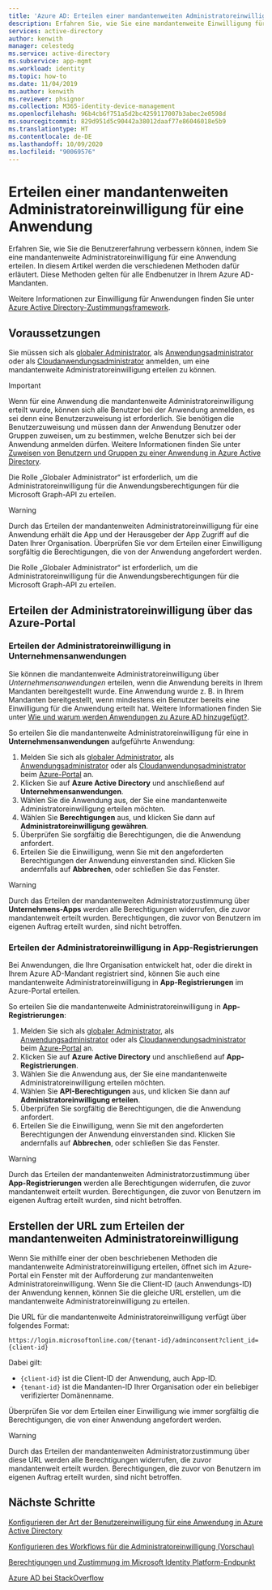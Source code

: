 ```yaml
---
title: 'Azure AD: Erteilen einer mandantenweiten Administratoreinwilligung für eine Anwendung'
description: Erfahren Sie, wie Sie eine mandantenweite Einwilligung für eine Anwendung erteilen, sodass die Endbenutzer beim Anmelden bei der Anwendung keine Einwilligung erteilen müssen.
services: active-directory
author: kenwith
manager: celestedg
ms.service: active-directory
ms.subservice: app-mgmt
ms.workload: identity
ms.topic: how-to
ms.date: 11/04/2019
ms.author: kenwith
ms.reviewer: phsignor
ms.collection: M365-identity-device-management
ms.openlocfilehash: 96b4cb6f751a5d2bc4259117007b3abec2e0598d
ms.sourcegitcommit: 829d951d5c90442a38012daaf77e86046018e5b9
ms.translationtype: HT
ms.contentlocale: de-DE
ms.lasthandoff: 10/09/2020
ms.locfileid: "90069576"
---
```

# <a name="grant-tenant-wide-admin-consent-to-an-application"></a>Erteilen einer mandantenweiten Administratoreinwilligung für eine Anwendung

Erfahren Sie, wie Sie die Benutzererfahrung verbessern können, indem Sie eine mandantenweite Administratoreinwilligung für eine Anwendung erteilen. In diesem Artikel werden die verschiedenen Methoden dafür erläutert. Diese Methoden gelten für alle Endbenutzer in Ihrem Azure AD-Mandanten.

Weitere Informationen zur Einwilligung für Anwendungen finden Sie unter [Azure Active Directory-Zustimmungsframework](../develop/consent-framework.md).

## <a name="prerequisites"></a>Voraussetzungen

Sie müssen sich als [globaler Administrator](../users-groups-roles/directory-assign-admin-roles.md#global-administrator--company-administrator), als [Anwendungsadministrator](../users-groups-roles/directory-assign-admin-roles.md#application-administrator) oder als [Cloudanwendungsadministrator](../users-groups-roles/directory-assign-admin-roles.md#cloud-application-administrator) anmelden, um eine mandantenweite Administratoreinwilligung erteilen zu können.

> [!IMPORTANT]
> Wenn für eine Anwendung die mandantenweite Administratoreinwilligung erteilt wurde, können sich alle Benutzer bei der Anwendung anmelden, es sei denn eine Benutzerzuweisung ist erforderlich. Sie benötigen die Benutzerzuweisung und müssen dann der Anwendung Benutzer oder Gruppen zuweisen, um zu bestimmen, welche Benutzer sich bei der Anwendung anmelden dürfen. Weitere Informationen finden Sie unter [Zuweisen von Benutzern und Gruppen zu einer Anwendung in Azure Active Directory](methods-for-assigning-users-and-groups.md).
>
> Die Rolle „Globaler Administrator“ ist erforderlich, um die Administratoreinwilligung für die Anwendungsberechtigungen für die Microsoft Graph-API zu erteilen.

> [!WARNING]
> Durch das Erteilen der mandantenweiten Administratoreinwilligung für eine Anwendung erhält die App und der Herausgeber der App Zugriff auf die Daten Ihrer Organisation. Überprüfen Sie vor dem Erteilen einer Einwilligung sorgfältig die Berechtigungen, die von der Anwendung angefordert werden.
>
> Die Rolle „Globaler Administrator“ ist erforderlich, um die Administratoreinwilligung für die Anwendungsberechtigungen für die Microsoft Graph-API zu erteilen.

## <a name="grant-admin-consent-from-the-azure-portal"></a>Erteilen der Administratoreinwilligung über das Azure-Portal

### <a name="grant-admin-consent-in-enterprise-apps"></a>Erteilen der Administratoreinwilligung in Unternehmensanwendungen

Sie können die mandantenweite Administratoreinwilligung über *Unternehmensanwendungen* erteilen, wenn die Anwendung bereits in Ihrem Mandanten bereitgestellt wurde. Eine Anwendung wurde z. B. in Ihrem Mandanten bereitgestellt, wenn mindestens ein Benutzer bereits eine Einwilligung für die Anwendung erteilt hat. Weitere Informationen finden Sie unter [Wie und warum werden Anwendungen zu Azure AD hinzugefügt?](../develop/active-directory-how-applications-are-added.md).

So erteilen Sie die mandantenweite Administratoreinwilligung für eine in **Unternehmensanwendungen** aufgeführte Anwendung:

1. Melden Sie sich als [globaler Administrator](../users-groups-roles/directory-assign-admin-roles.md#global-administrator--company-administrator), als [Anwendungsadministrator](../users-groups-roles/directory-assign-admin-roles.md#application-administrator) oder als [Cloudanwendungsadministrator](../users-groups-roles/directory-assign-admin-roles.md#cloud-application-administrator) beim [Azure-Portal](https://portal.azure.com) an.
2. Klicken Sie auf **Azure Active Directory** und anschließend auf **Unternehmensanwendungen**.
3. Wählen Sie die Anwendung aus, der Sie eine mandantenweite Administratoreinwilligung erteilen möchten.
4. Wählen Sie **Berechtigungen** aus, und klicken Sie dann auf **Administratoreinwilligung gewähren**.
5. Überprüfen Sie sorgfältig die Berechtigungen, die die Anwendung anfordert.
6. Erteilen Sie die Einwilligung, wenn Sie mit den angeforderten Berechtigungen der Anwendung einverstanden sind. Klicken Sie andernfalls auf **Abbrechen**, oder schließen Sie das Fenster.

> [!WARNING]
> Durch das Erteilen der mandantenweiten Administratorzustimmung über **Unternehmens-Apps** werden alle Berechtigungen widerrufen, die zuvor mandantenweit erteilt wurden. Berechtigungen, die zuvor von Benutzern im eigenen Auftrag erteilt wurden, sind nicht betroffen. 

### <a name="grant-admin-consent-in-app-registrations"></a>Erteilen der Administratoreinwilligung in App-Registrierungen

Bei Anwendungen, die Ihre Organisation entwickelt hat, oder die direkt in Ihrem Azure AD-Mandant registriert sind, können Sie auch eine mandantenweite Administratoreinwilligung in **App-Registrierungen** im Azure-Portal erteilen.

So erteilen Sie die mandantenweite Administratoreinwilligung in **App-Registrierungen**:

1. Melden Sie sich als [globaler Administrator](../users-groups-roles/directory-assign-admin-roles.md#global-administrator--company-administrator), als [Anwendungsadministrator](../users-groups-roles/directory-assign-admin-roles.md#application-administrator) oder als [Cloudanwendungsadministrator](../users-groups-roles/directory-assign-admin-roles.md#cloud-application-administrator) beim [Azure-Portal](https://portal.azure.com) an.
2. Klicken Sie auf **Azure Active Directory** und anschließend auf **App-Registrierungen**.
3. Wählen Sie die Anwendung aus, der Sie eine mandantenweite Administratoreinwilligung erteilen möchten.
4. Wählen Sie **API-Berechtigungen** aus, und klicken Sie dann auf **Administratoreinwilligung erteilen**.
5. Überprüfen Sie sorgfältig die Berechtigungen, die die Anwendung anfordert.
6. Erteilen Sie die Einwilligung, wenn Sie mit den angeforderten Berechtigungen der Anwendung einverstanden sind. Klicken Sie andernfalls auf **Abbrechen**, oder schließen Sie das Fenster.

> [!WARNING]
> Durch das Erteilen der mandantenweiten Administratorzustimmung über **App-Registrierungen** werden alle Berechtigungen widerrufen, die zuvor mandantenweit erteilt wurden. Berechtigungen, die zuvor von Benutzern im eigenen Auftrag erteilt wurden, sind nicht betroffen. 

## <a name="construct-the-url-for-granting-tenant-wide-admin-consent"></a>Erstellen der URL zum Erteilen der mandantenweiten Administratoreinwilligung

Wenn Sie mithilfe einer der oben beschriebenen Methoden die mandantenweite Administratoreinwilligung erteilen, öffnet sich im Azure-Portal ein Fenster mit der Aufforderung zur mandantenweiten Administratoreinwilligung. Wenn Sie die Client-ID (auch Anwendungs-ID) der Anwendung kennen, können Sie die gleiche URL erstellen, um die mandantenweite Administratoreinwilligung zu erteilen.

Die URL für die mandantenweite Administratoreinwilligung verfügt über folgendes Format:

```http
https://login.microsoftonline.com/{tenant-id}/adminconsent?client_id={client-id}
```

Dabei gilt:

* `{client-id}` ist die Client-ID der Anwendung, auch App-ID.
* `{tenant-id}` ist die Mandanten-ID Ihrer Organisation oder ein beliebiger verifizierter Domänenname.

Überprüfen Sie vor dem Erteilen einer Einwilligung wie immer sorgfältig die Berechtigungen, die von einer Anwendung angefordert werden.

> [!WARNING]
> Durch das Erteilen der mandantenweiten Administratorzustimmung über diese URL werden alle Berechtigungen widerrufen, die zuvor mandantenweit erteilt wurden. Berechtigungen, die zuvor von Benutzern im eigenen Auftrag erteilt wurden, sind nicht betroffen. 

## <a name="next-steps"></a>Nächste Schritte

[Konfigurieren der Art der Benutzereinwilligung für eine Anwendung in Azure Active Directory](configure-user-consent.md)

[Konfigurieren des Workflows für die Administratoreinwilligung (Vorschau)](configure-admin-consent-workflow.md)

[Berechtigungen und Zustimmung im Microsoft Identity Platform-Endpunkt](../develop/active-directory-v2-scopes.md)

[Azure AD bei StackOverflow](https://stackoverflow.com/questions/tagged/azure-active-directory)

